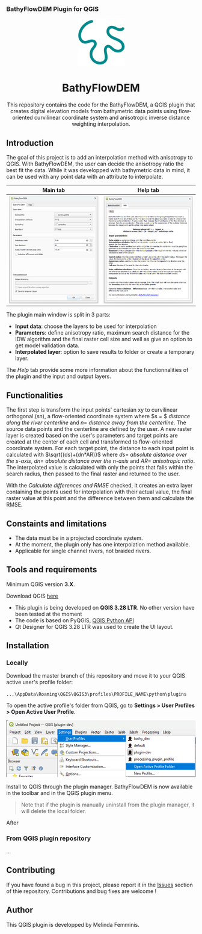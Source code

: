 ### BathyFlowDEM  Plugin for QGIS

<p align="center">
    <img src="img/icon.png">  
</p>

<h1 align="center">BathyFlowDEM</h1>

<p align="center">This repository contains the code for the BathyFlowDEM, a QGIS plugin that creates digital elevation models from bathymetric data points using flow-oriented curvilinear coordinate system and anisotropic inverse distance weighting interpolation.</p>

## Introduction

The goal of this project is to add an interpolation method with anisotropy to QGIS. With BathyFlowDEM, the user can decide the anisotropy ratio the best fit the data. While it was developped with bathymetric data in mind, it can be used with any point data with an attribute to interpolate. 

| Main tab              | Help tab              |
| ---------------------- |  ---------------------- |
| ![main tab](img/main_dialog.png) | ![help tab](img/help_dialog.png) | 

The plugin main window is split in 3 parts: 

- **Input data**: choose the layers to be used for interpolation 
- **Parameters**: define anisotropy ratio, maximum search distance for the IDW algorithm and the final raster cell size and well as give an option to get model validation data.
- **Interpolated layer**: option to save results to folder or create a temporary layer.

The *Help* tab provide some more information about the functionnalities of the plugin and the input and output layers. 

## Functionalities

The first step is transform the input points' cartesian xy to curvilinear orthogonal (sn), a flow-oriented coordinate system where $s = $ *distance along the river centerline* and $n =$ *distance away from the centerline*. The source data points and the centerline are defined by the user. A new raster layer is created based on the user's parameters and target points are created at the center of each cell and transformed to flow-oriented coordinate system. For each target point, the distance to each input point is calculated with $\sqrt{(ds)+(dn*AR)}$ where $ds =$ *absolute distance over the s-axis*, $dn =$ *absolute distance over the n-axis* and $AR =$ *anisotropic ratio*. The interpolated value is calculated with only the points that falls within the search radius, then passed to the final raster and returned to the user. 

With the *Calculate differences and RMSE* checked, it creates an extra layer containing the points used for interpolation with their actual value, the final raster value at this point and the difference between them and calculate the RMSE.

## Constaints and limitations

- The data must be in a projected coordinate system.
- At the moment, the plugin only has one interpolation method available.
- Applicable for single channel rivers, not braided rivers.

## Tools and requirements

Minimum QGIS version **3.X**.

Download QGIS [here](https://www.qgis.org/en/site/forusers/download.html)

- This plugin is being developed on **QGIS 3.28 LTR**. No other version have been tested at the moment
- The code is based on PyQGIS, [QGIS Python API](https://www.qgis.org/pyqgis/master/)
- Qt Designer for QGIS 3.28 LTR was used to create the UI layout.  

## Installation

### Locally

Download the master branch of this repository and move it to your QGIS active user's profile folder: 

`...\AppData\Roaming\QGIS\QGIS3\profiles\PROFILE_NAME\python\plugins`

To open the active profile's folder from QGIS, go to **Settings > User Profiles > Open Active User Profile**. 

![User profile folder](img/user_profile.png)

Install to QGIS through the plugin manager. BathyFlowDEM is now available in the toolbar and in the QGIS plugin menu. 

> Note that if the plugin is manually uninstall from the plugin manager, it will delete the local folder.

After

### From QGIS plugin repository

...

## Contributing

If you have found a bug in this project, please report it in the [Issues](https://github.com/melindafemminis/BathyFlowDEM/issues) section of thie repository. 
Contributions and bug fixes are welcome !

## Author

This QGIS plugin is developped by Melinda Femminis.
